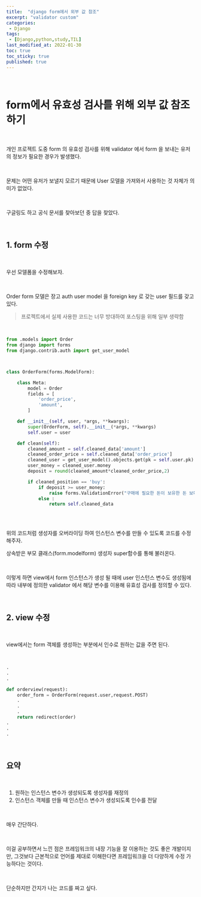 ```yaml
---
title:  "django form에서 외부 값 참조"
excerpt: "validator custom"
categories:
 - Django
tags:
 - [Django,python,study,TIL]
last_modified_at: 2022-01-30
toc: true
toc_sticky: true
published: true
---
```


<br>

# form에서 유효성 검사를 위해 외부 값 참조하기

<br>

개인 프로젝트 도중 form 의 유효성 검사를 위해 validator 에서 form 을 보내는 유저의 정보가 필요한 경우가 발생했다.

<br>

문제는 어떤 유저가 보낼지 모르기 때문에 User 모델을 가져와서 사용하는 것 자체가 의미가 없었다.

<br>

구글링도 하고 공식 문서를 찾아보던 중 답을 찾았다.


<br>


##  1. form 수정

<br>

우선 모델폼을 수정해보자.

<br>

Order form 모델은 장고 auth user model 을 foreign key 로 갖는 user 필드를 갖고 있다.

> 프로젝트에서 실제 사용한 코드는 너무 방대하여 포스팅을 위해 일부 생략함

<br>

```python
from .models import Order
from django import forms
from django.contrib.auth import get_user_model



class OrderForm(forms.ModelForm):

    class Meta:
        model = Order
        fields = [            
            'order_price',
            'amount',
        ]

    def __init__(self, user, *args, **kwargs):
        super(OrderForm, self).__init__(*args, **kwargs)
        self.user = user

    def clean(self):
        cleaned_amount = self.cleaned_data['amount']
        cleaned_order_price = self.cleaned_data['order_price']
        cleaned_user = get_user_model().objects.get(pk = self.user.pk)
        user_money = cleaned_user.money
        deposit = round(cleaned_amount*cleaned_order_price,2)

        if cleaned_position == 'buy':
            if deposit >= user_money:
                raise forms.ValidationError("구매에 필요한 돈이 보유한 돈 보다 많습니다.")
            else :
                return self.cleaned_data



```

<br>

위의 코드처럼 생성자를 오버라이딩 하여 인스턴스 변수를 만들 수 있도록 코드를 수정해주자.

상속받은 부모 클래스(form.modelform) 생성자 super함수를 통해 불러온다.

 <br>

이렇게 하면 view에서 form 인스턴스가 생성 될 때에 user 인스턴스 변수도 생성됨에 따라 내부에 정의한 validator 에서 해당 변수를 이용해 유효성 검사를 정의할 수 있다.


<br>


## 2. view 수정

<br>

view에서는 form 객체를 생성하는 부분에서 인수로 원하는 값을 주면 된다.

<br>

```python
.
.
.

def orderview(request):
    order_form = OrderForm(request.user,request.POST)
    .
    .
    .
    return redirect(order)
.
.
.

```


<br>


## 요약


<br>


1. 원하는 인스턴스 변수가 생성되도록 생성자를 재정의
2. 인스턴스 객체를 만들 때 인스턴스 변수가 생성되도록 인수를 전달

<br>

매우 간단하다.

<br>

이걸 공부하면서 느낀 점은 프레임워크의 내장 기능을 잘 이용하는 것도 좋은 개발이지만, 그것보다 근본적으로 언어를 제대로 이해한다면 프레임워크을 더 다양하게 수정 가능하다는 것이다.

<br>

단순하지만 간지가 나는 코드를 짜고 싶다.
